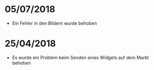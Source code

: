 # 05/07/2018

- Ein Fehler in den Bildern wurde behoben

# 25/04/2018

- Es wurde ein Problem beim Senden eines Widgets auf dem Markt behoben
